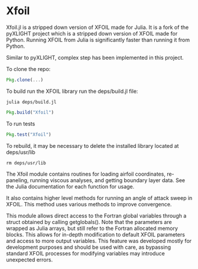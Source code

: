 # Xfoil

Xfoil.jl is a stripped down version of XFOIL made for Julia.  It is a fork of
the pyXLIGHT project which is a stripped down version of XFOIL made for Python.
Running XFOIL from Julia is significantly faster than running it from Python.

Similar to pyXLIGHT, complex step has been implemented in this project.

To clone the repo:
```julia
Pkg.clone(...)
```

To build run the XFOIL library run the deps/build.jl file:

`julia deps/build.jl`

```julia
Pkg.build("Xfoil")
```

To run tests

```julia
Pkg.test("Xfoil")
```

To rebuild, it may be necessary to delete the installed library located at
deps/usr/lib

`rm deps/usr/lib`

The Xfoil module contains routines for loading airfoil coordinates, re-paneling,
running viscous analyses, and getting boundary layer data.  See the
Julia documentation for each function for usage.

It also contains higher level methods for running an angle of
attack sweep in XFOIL.  This method uses various methods to improve convergence.

This module allows direct access to the Fortran global variables
through a struct obtained by calling getglobals(). Note that the
parameters are wrapped as Julia arrays, but still refer to the Fortran allocated
memory blocks.  This allows for in-depth modification to default XFOIL
parameters and access to more output variables.  This feature was developed
mostly for development purposes and should be used with care, as bypassing
standard XFOIL processes for modifying variables may introduce unexpected errors.
